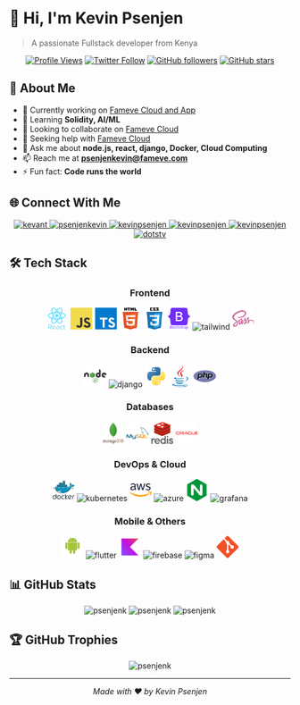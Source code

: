 # 👋 Hi, I'm Kevin Psenjen
> A passionate Fullstack developer from Kenya

<div align="center">

[![Profile Views](https://komarev.com/ghpvc/?username=psenjenk&label=Profile%20views&color=0e75b6&style=flat)](https://github.com/psenjenk)
[![Twitter Follow](https://img.shields.io/twitter/follow/kevant?logo=twitter&style=for-the-badge)](https://twitter.com/kevant)
[![GitHub followers](https://img.shields.io/github/followers/psenjenk?label=Followers&style=for-the-badge)](https://github.com/psenjenk)
[![GitHub stars](https://img.shields.io/github/stars/psenjenk?label=Stars&style=for-the-badge)](https://github.com/psenjenk)

</div>

## 🚀 About Me

- 🔭 Currently working on [Fameve Cloud and App](https://github.com/psenjenk/fameve-cloud)
- 🌱 Learning **Solidity, AI/ML**
- 👯 Looking to collaborate on [Fameve Cloud](https://github.com/psenjenk/fameve-cloud)
- 🤝 Seeking help with [Fameve Cloud](https://github.com/psenjenk/)
- 💬 Ask me about **node.js, react, django, Docker, Cloud Computing**
- 📫 Reach me at **psenjenkevin@fameve.com**
- ⚡ Fun fact: **Code runs the world**

## 🌐 Connect With Me

<div align="center">
  <a href="https://twitter.com/kevant" target="blank">
    <img src="https://raw.githubusercontent.com/rahuldkjain/github-profile-readme-generator/master/src/images/icons/Social/twitter.svg" alt="kevant" height="30" width="40" />
  </a>
  <a href="https://linkedin.com/in/psenjenkevin" target="blank">
    <img src="https://raw.githubusercontent.com/rahuldkjain/github-profile-readme-generator/master/src/images/icons/Social/linked-in-alt.svg" alt="psenjenkevin" height="30" width="40" />
  </a>
  <a href="https://stackoverflow.com/users/kevinpsenjen" target="blank">
    <img src="https://raw.githubusercontent.com/rahuldkjain/github-profile-readme-generator/master/src/images/icons/Social/stack-overflow.svg" alt="kevinpsenjen" height="30" width="40" />
  </a>
  <a href="https://fb.com/kevinpsenjen" target="blank">
    <img src="https://raw.githubusercontent.com/rahuldkjain/github-profile-readme-generator/master/src/images/icons/Social/facebook.svg" alt="kevinpsenjen" height="30" width="40" />
  </a>
  <a href="https://instagram.com/kevinpsenjen" target="blank">
    <img src="https://raw.githubusercontent.com/rahuldkjain/github-profile-readme-generator/master/src/images/icons/Social/instagram.svg" alt="kevinpsenjen" height="30" width="40" />
  </a>
  <a href="https://www.youtube.com/c/dotstv" target="blank">
    <img src="https://raw.githubusercontent.com/rahuldkjain/github-profile-readme-generator/master/src/images/icons/Social/youtube.svg" alt="dotstv" height="30" width="40" />
  </a>
</div>

## 🛠️ Tech Stack

<div align="center">
  <h3>Frontend</h3>
  <img src="https://raw.githubusercontent.com/devicons/devicon/master/icons/react/react-original-wordmark.svg" alt="react" width="40" height="40"/>
  <img src="https://raw.githubusercontent.com/devicons/devicon/master/icons/javascript/javascript-original.svg" alt="javascript" width="40" height="40"/>
  <img src="https://raw.githubusercontent.com/devicons/devicon/master/icons/typescript/typescript-original.svg" alt="typescript" width="40" height="40"/>
  <img src="https://raw.githubusercontent.com/devicons/devicon/master/icons/html5/html5-original-wordmark.svg" alt="html5" width="40" height="40"/>
  <img src="https://raw.githubusercontent.com/devicons/devicon/master/icons/css3/css3-original-wordmark.svg" alt="css3" width="40" height="40"/>
  <img src="https://raw.githubusercontent.com/devicons/devicon/master/icons/bootstrap/bootstrap-plain-wordmark.svg" alt="bootstrap" width="40" height="40"/>
  <img src="https://www.vectorlogo.zone/logos/tailwindcss/tailwindcss-icon.svg" alt="tailwind" width="40" height="40"/>
  <img src="https://raw.githubusercontent.com/devicons/devicon/master/icons/sass/sass-original.svg" alt="sass" width="40" height="40"/>

  <h3>Backend</h3>
  <img src="https://raw.githubusercontent.com/devicons/devicon/master/icons/nodejs/nodejs-original-wordmark.svg" alt="nodejs" width="40" height="40"/>
  <img src="https://cdn.worldvectorlogo.com/logos/django.svg" alt="django" width="40" height="40"/>
  <img src="https://raw.githubusercontent.com/devicons/devicon/master/icons/python/python-original.svg" alt="python" width="40" height="40"/>
  <img src="https://raw.githubusercontent.com/devicons/devicon/master/icons/java/java-original.svg" alt="java" width="40" height="40"/>
  <img src="https://raw.githubusercontent.com/devicons/devicon/master/icons/php/php-original.svg" alt="php" width="40" height="40"/>

  <h3>Databases</h3>
  <img src="https://raw.githubusercontent.com/devicons/devicon/master/icons/mongodb/mongodb-original-wordmark.svg" alt="mongodb" width="40" height="40"/>
  <img src="https://raw.githubusercontent.com/devicons/devicon/master/icons/mysql/mysql-original-wordmark.svg" alt="mysql" width="40" height="40"/>
  <img src="https://raw.githubusercontent.com/devicons/devicon/master/icons/redis/redis-original-wordmark.svg" alt="redis" width="40" height="40"/>
  <img src="https://raw.githubusercontent.com/devicons/devicon/master/icons/oracle/oracle-original.svg" alt="oracle" width="40" height="40"/>

  <h3>DevOps & Cloud</h3>
  <img src="https://raw.githubusercontent.com/devicons/devicon/master/icons/docker/docker-original-wordmark.svg" alt="docker" width="40" height="40"/>
  <img src="https://www.vectorlogo.zone/logos/kubernetes/kubernetes-icon.svg" alt="kubernetes" width="40" height="40"/>
  <img src="https://raw.githubusercontent.com/devicons/devicon/master/icons/amazonwebservices/amazonwebservices-original-wordmark.svg" alt="aws" width="40" height="40"/>
  <img src="https://www.vectorlogo.zone/logos/microsoft_azure/microsoft_azure-icon.svg" alt="azure" width="40" height="40"/>
  <img src="https://raw.githubusercontent.com/devicons/devicon/master/icons/nginx/nginx-original.svg" alt="nginx" width="40" height="40"/>
  <img src="https://www.vectorlogo.zone/logos/grafana/grafana-icon.svg" alt="grafana" width="40" height="40"/>

  <h3>Mobile & Others</h3>
  <img src="https://raw.githubusercontent.com/devicons/devicon/master/icons/android/android-original-wordmark.svg" alt="android" width="40" height="40"/>
  <img src="https://www.vectorlogo.zone/logos/flutterio/flutterio-icon.svg" alt="flutter" width="40" height="40"/>
  <img src="https://raw.githubusercontent.com/devicons/devicon/master/icons/kotlin/kotlin-original.svg" alt="kotlin" width="40" height="40"/>
  <img src="https://www.vectorlogo.zone/logos/firebase/firebase-icon.svg" alt="firebase" width="40" height="40"/>
  <img src="https://www.vectorlogo.zone/logos/figma/figma-icon.svg" alt="figma" width="40" height="40"/>
  <img src="https://raw.githubusercontent.com/devicons/devicon/master/icons/git/git-original.svg" alt="git" width="40" height="40"/>
</div>

## 📊 GitHub Stats

<div align="center">
  <img src="https://github-readme-stats.vercel.app/api?username=psenjenk&show_icons=true&theme=radical" alt="psenjenk" />
  <img src="https://github-readme-streak-stats.herokuapp.com/?user=psenjenk&theme=radical" alt="psenjenk" />
  <img src="https://github-readme-stats.vercel.app/api/top-langs/?username=psenjenk&layout=compact&theme=radical" alt="psenjenk" />
</div>

## 🏆 GitHub Trophies

<div align="center">
  <img src="https://github-profile-trophy.vercel.app/?username=psenjenk&theme=radical&no-frame=false&no-bg=true&margin-w=4" alt="psenjenk" />
</div>

---
<div align="center">
  <i>Made with ❤️ by Kevin Psenjen</i>
</div>
